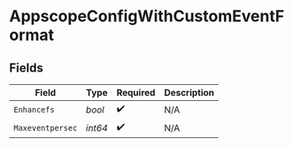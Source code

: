 # AppscopeConfigWithCustomEventFormat


## Fields

| Field              | Type               | Required           | Description        |
| ------------------ | ------------------ | ------------------ | ------------------ |
| `Enhancefs`        | *bool*             | :heavy_check_mark: | N/A                |
| `Maxeventpersec`   | *int64*            | :heavy_check_mark: | N/A                |